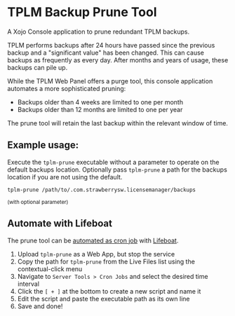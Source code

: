 # TPLM Backup Prune Tool

A Xojo Console application to prune redundant TPLM backups.

TPLM performs backups after 24 hours have passed since the previous backup and a "significant value" has been changed. This can cause backups as frequently as every day. After months and years of usage, these backups can pile up.

While the TPLM Web Panel offers a purge tool, this console application automates a more sophisticated pruning:

- Backups older than 4 weeks are limited to one per month
- Backups older than 12 months are limited to one per year

The prune tool will retain the last backup within the relevant window of time.


## Example usage:

Execute the `tplm-prune` executable without a parameter to operate on the default backups location. Optionally pass `tplm-prune` a path for the backups location if you are not using the default.

```
tplm-prune /path/to/.com.strawberrysw.licensemanager/backups
```

<small>(with optional parameter)</small>

## Automate with Lifeboat

The prune tool can be [automated as cron job](https://strawberrysw.com/lifeboat/manual/tools/cron/index.html) with [Lifeboat](https://strawberrysw.com/lifeboat).

1. Upload `tplm-prune` as a Web App, but stop the service
2. Copy the path for `tplm-prune` from the Live Files list using the contextual-click menu
3. Navigate to `Server Tools > Cron Jobs` and select the desired time interval
4. Click the `[ + ]` at the bottom to create a new script and name it
5. Edit the script and paste the executable path as its own line
6. Save and done!